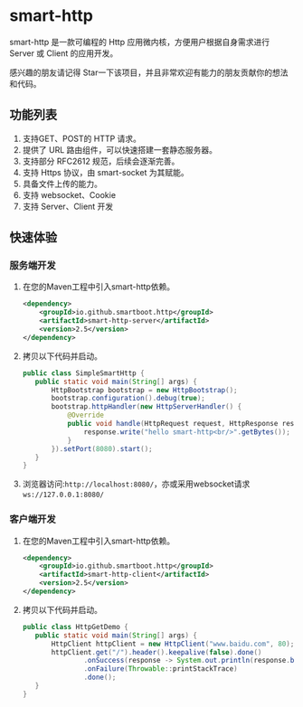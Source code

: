 # smart-http
smart-http 是一款可编程的 Http 应用微内核，方便用户根据自身需求进行 Server 或 Client 的应用开发。

感兴趣的朋友请记得 Star一下该项目，并且非常欢迎有能力的朋友贡献你的想法和代码。
## 功能列表
1. 支持GET、POST的 HTTP 请求。
2. 提供了 URL 路由组件，可以快速搭建一套静态服务器。
3. 支持部分 RFC2612 规范，后续会逐渐完善。
4. 支持 Https 协议，由 smart-socket 为其赋能。
5. 具备文件上传的能力。
6. 支持 websocket、Cookie
7. 支持 Server、Client 开发

## 快速体验
### 服务端开发
1. 在您的Maven工程中引入smart-http依赖。
    ```xml
    <dependency>
        <groupId>io.github.smartboot.http</groupId>
        <artifactId>smart-http-server</artifactId>
        <version>2.5</version>
    </dependency>
    ```
2. 拷贝以下代码并启动。
    ```java
   public class SimpleSmartHttp {
       public static void main(String[] args) {
           HttpBootstrap bootstrap = new HttpBootstrap();
           bootstrap.configuration().debug(true);
           bootstrap.httpHandler(new HttpServerHandler() {
               @Override
               public void handle(HttpRequest request, HttpResponse response) throws IOException {
                   response.write("hello smart-http<br/>".getBytes());
               }
           }).setPort(8080).start();
       }
   }
    ```
3. 浏览器访问:`http://localhost:8080/`，亦或采用websocket请求`ws://127.0.0.1:8080/`

### 客户端开发
1. 在您的Maven工程中引入smart-http依赖。
    ```xml
    <dependency>
        <groupId>io.github.smartboot.http</groupId>
        <artifactId>smart-http-client</artifactId>
        <version>2.5</version>
    </dependency>
    ```
2. 拷贝以下代码并启动。
    ```java
   public class HttpGetDemo {
       public static void main(String[] args) {
           HttpClient httpClient = new HttpClient("www.baidu.com", 80);
           httpClient.get("/").header().keepalive(false).done()
                   .onSuccess(response -> System.out.println(response.body()))
                   .onFailure(Throwable::printStackTrace)
                   .done();
       }
   }
    ```


